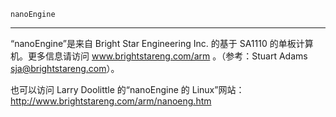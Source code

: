 `nanoEngine`

----------

“nanoEngine”是来自 Bright Star Engineering Inc. 的基于 SA1110 的单板计算机。更多信息请访问 www.brightstareng.com/arm 。（参考：Stuart Adams <sja@brightstareng.com>）。

也可以访问 Larry Doolittle 的“nanoEngine 的 Linux”网站：http://www.brightstareng.com/arm/nanoeng.htm